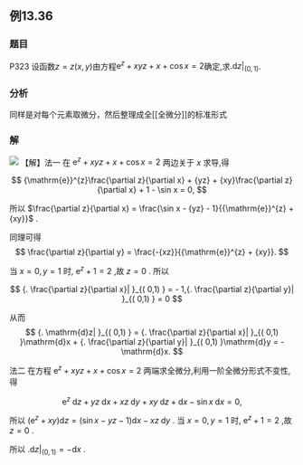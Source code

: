 ## 例13.36
### 题目
P323 设函数$z = z( {x, y})$由方程${\mathrm{e}}^{z} + {xyz} + x + \cos x = 2$确定,求${. \mathrm{d}z| }_{( 0,1) }$.
### 分析
同样是对每个元素取微分，然后整理成全[[全微分]]的标准形式
### 解
![](https://img.hwenyi.live/202410262018074.webp)
【解】法一 在 ${\mathrm{e}}^{z} + {xyz} + x + \cos x = 2$ 两边关于 $x$ 求导,得

$$
{\mathrm{e}}^{z}\frac{\partial z}{\partial x} + {yz} + {xy}\frac{\partial z}{\partial x} + 1 - \sin x = 0,
$$

所以 $\frac{\partial z}{\partial x} = \frac{\sin x - {yz} - 1}{{\mathrm{e}}^{z} + {xy}}$ .

同理可得
$$
\frac{\partial z}{\partial y} = \frac{-{xz}}{{\mathrm{e}}^{z} + {xy}}.
$$

当 $x = 0, y = 1$ 时, ${\mathrm{e}}^{z} + 1 = 2$ ,故 $z = 0$ . 所以

$$
{. \frac{\partial z}{\partial x}| }_{( 0,1) } = - 1,{. \frac{\partial z}{\partial y}| }_{( 0,1) } = 0
$$

从而
$$
{. \mathrm{d}z| }_{( 0,1) } = {. \frac{\partial z}{\partial x}| }_{( 0,1) }\mathrm{d}x + {. \frac{\partial z}{\partial y}| }_{( 0,1) }\mathrm{d}y = - \mathrm{d}x.
$$

法二 在方程 ${\mathrm{e}}^{z} + {xyz} + x + \cos x = 2$ 两端求全微分,利用一阶全微分形式不变性,得

$$
{\mathrm{e}}^{z}\mathrm{\;d}z + {yz}\mathrm{\;d}x + {xz}\mathrm{\;d}y + {xy}\mathrm{\;d}z + \mathrm{d}x - \sin x\mathrm{\;d}x = 0,
$$

所以 $( {{\mathrm{e}}^{z} + {xy}}) \mathrm{d}z = ( {\sin x - {yz} - 1}) \mathrm{d}x - {xz}\mathrm{\;d}y$ . 当 $x = 0, y = 1$ 时, ${\mathrm{e}}^{z} + 1 = 2$ ,故 $z = 0$ .

所以 ${. \mathrm{d}z| }_{( 0,1) } = - \mathrm{d}x$ .